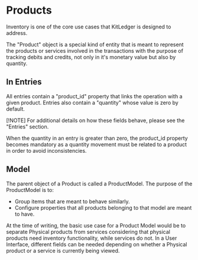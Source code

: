 # Products

Inventory is one of the core use cases that KitLedger is designed to address.

The "Product" object is a special kind of entity that is meant to represent the products or services involved in the transactions with the purpose of tracking debits and credits, not only in it's monetary value but also by quantity.

## In Entries
All entries contain a "product_id" property that links the operation with a given product. Entries also contain a "quantity" whose value is zero by default. 

[!NOTE]
For additional details on how these fields behave, please see the "Entries" section.

When the quantity in an entry is greater than zero, the product_id property becomes mandatory as a quantity movement must be related to a product in order to avoid inconsistencies.

## Model
The parent object of a Product is called a ProductModel. The purpose of the ProductModel is to:

* Group items that are meant to behave similarly.
* Configure properties that all products belonging to that model are meant to have.

At the time of writing, the basic use case for a Product Model would be to separate Physical products from services considering that physical products need inventory functionality, while services do not. In a User Interface, different fields can be needed depending on whether a Physical product or a service is currently being viewed. 

